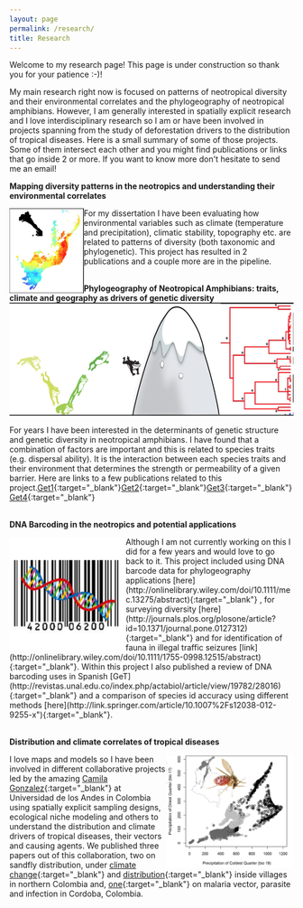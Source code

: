 ```yaml
---
layout: page
permalink: /research/
title: Research
---
```



Welcome to my research page! This page is under construction so thank you for your patience :-)!  

  
  
My main research right now is focused on patterns of neotropical diversity and their environmental correlates and the phylogeography of neotropical amphibians. However, I am generally interested in spatially explicit research and I love interdisciplinary research so I am or have been involved in projects spanning from the study of deforestation drivers to the distribution of tropical diseases. Here is a small summary of some of those projects. Some of them intersect each other and you might find publications or links that go inside 2 or more. If you want to know more don't hesitate to send me an email! 

<strong>Mapping diversity patterns in the neotropics and understanding their environmental correlates</strong>  

<img style="float: left;" src="/images/AF_diversity.png" height="150">
For my dissertation I have been evaluating how environmental variables such as climate (temperature and precipitation), climatic stability, topography etc. are related to patterns of diversity (both taxonomic and phylogenetic). This project has resulted in 2 publications and a couple more are in the pipeline. 
  
&nbsp;
&nbsp;
<br>
<strong>Phylogeography of Neotropical Amphibians: traits, climate and geography as drivers of genetic diversity</strong>
<img src="/images/traits_phylo.png" height="200">  

For years I have been interested in the determinants of genetic structure and genetic diversity in neotropical amphibians. I have found that a combination of factors are important and this is related to species traits (e.g. dispersal ability). It is the interaction between each species traits and their environment that determines the strength or permeability of a given barrier. Here are links to a few publications related to this project.[Get1](https://escholarship.org/uc/item/32g8q7x3){:target="_blank"}[Get2](https://rdcu.be/9Y1T){:target="_blank"}[Get3](http://onlinelibrary.wiley.com/doi/10.1111/mec.13275/abstract){:target="_blank"} [Get4](http://journals.plos.org/plosone/article?id=10.1371/journal.pone.0127312){:target="_blank"}
  
&nbsp;
&nbsp;
<br>
<strong>DNA Barcoding in the neotropics and potential applications</strong>  

<img style="float: left;" src="/images/dnabarcode.jpg" height="200">
Although I am not currently working on this I did for a few years and would love to go back to it. This project included using DNA barcode data for phylogeography applications [here](http://onlinelibrary.wiley.com/doi/10.1111/mec.13275/abstract){:target="_blank"} , for surveying diversity [here](http://journals.plos.org/plosone/article?id=10.1371/journal.pone.0127312){:target="_blank"} and for identification of fauna in illegal traffic seizures [link](http://onlinelibrary.wiley.com/doi/10.1111/1755-0998.12515/abstract){:target="_blank"}. Within this project I also published a review of DNA barcoding uses in Spanish [GeT](http://revistas.unal.edu.co/index.php/actabiol/article/view/19782/28016){:target="_blank"} and a comparison of species id accuracy using different methods [here](http://link.springer.com/article/10.1007%2Fs12038-012-9255-x"){:target="_blank"}.  
  
&nbsp;
&nbsp;
<br>
<strong>Distribution and climate correlates of tropical diseases</strong>  

<img style="float: right;" src="/images/web_tropicaldis.jpg" height="200"> I love maps and models so I have been involved in different collaborative projects led by the amazing [Camila Gonzalez](https://cimpat.uniandes.edu.co){:target="_blank"} at Universidad de los Andes in Colombia using spatially explicit sampling designs, ecological niche modeling and others to understand the distribution and climate drivers of tropical diseases, their vectors and causing agents. 
We published three papers out of this collaboration, two on sandfly distribution, under [climate change](http://www.sciencedirect.com/science/article/pii/S0001706X13002192){:target="_blank"} and [distribution](http://journals.plos.org/plosone/article?id=10.1371/journal.pone.0190686){:target="_blank"} inside villages in northern Colombia and, [one](http://www.sciencedirect.com/science/article/pii/S0001706X13002192){:target="_blank"} on malaria vector, parasite and infection in Cordoba, Colombia.


